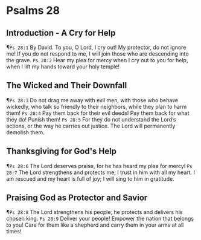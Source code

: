 # Psalms 28

## Introduction - A Cry for Help
¶`Ps 28:1` By David. To you, O Lord, I cry out! My protector, do not ignore me! If you do not respond to me, I will join those who are descending into the grave.
`Ps 28:2` Hear my plea for mercy when I cry out to you for help, when I lift my hands toward your holy temple!

## The Wicked and Their Downfall
¶`Ps 28:3` Do not drag me away with evil men, with those who behave wickedly, who talk so friendly to their neighbors, while they plan to harm them!
`Ps 28:4` Pay them back for their evil deeds! Pay them back for what they do! Punish them!
`Ps 28:5` For they do not understand the Lord’s actions, or the way he carries out justice. The Lord will permanently demolish them.

## Thanksgiving for God's Help
¶`Ps 28:6` The Lord deserves praise, for he has heard my plea for mercy!
`Ps 28:7` The Lord strengthens and protects me; I trust in him with all my heart. I am rescued and my heart is full of joy; I will sing to him in gratitude.

## Praising God as Protector and Savior
¶`Ps 28:8` The Lord strengthens his people; he protects and delivers his chosen king.
`Ps 28:9` Deliver your people! Empower the nation that belongs to you! Care for them like a shepherd and carry them in your arms at all times!
